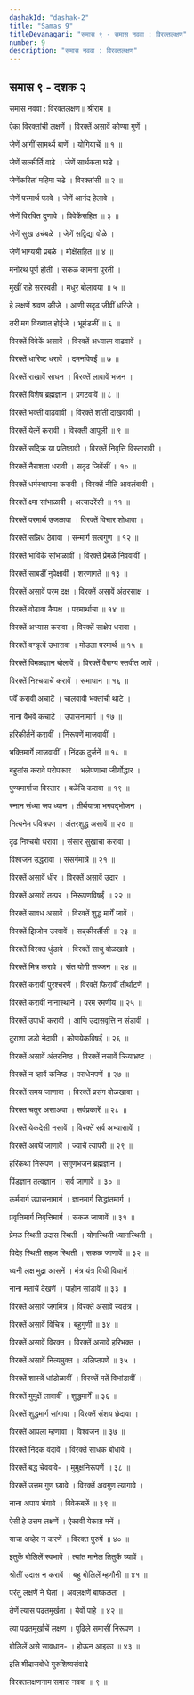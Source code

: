 ```yaml
---
dashakId: "dashak-2"
title: "Samas 9"
titleDevanagari: "समास ९ - समास नववा : विरक्तलक्षण"
number: 9
description: "समास नववा : विरक्तलक्षण"
---
```


## समास ९ - दशक २

समास नववा : विरक्तलक्षण॥ श्रीराम ॥

ऐका विरक्तांची लक्षणें । विरक्तें असावें कोण्या गुणें ।

जेणें आंगीं सामर्थ्य बाणें । योगियाचें ॥ १ ॥

जेणें सत्कीर्ति वाढे । जेणें सार्थकता घडे ।

जेणेंकरितां महिमा चढे । विरक्तांसी ॥ २ ॥

जेणें परमार्थ फावे । जेणें आनंद हेलावे ।

जेणें विरक्ति दुणावे । विवेकेंसहित ॥ ३ ॥

जेणें सुख उचंबळे । जेणें सद्विद्या वोळे ।

जेणें भाग्यश्री प्रबळे । मोक्षेंसहित ॥ ४ ॥

मनोरथ पूर्ण होती । सकळ कामना पुरती ।

मुखीं राहे सरस्वती । मधुर बोलावया ॥ ५ ॥

हे लक्षणें श्रवण कीजे । आणी सदृढ जीवीं धरिजे ।

तरी मग विख्यात हो‍ईजे । भूमंडळीं ॥ ६ ॥

विरक्तें विवेकें असावें । विरक्तें अध्यात्म वाढवावें ।

विरक्तें धारिष्ट धरावें । दमनविषईं ॥ ७ ॥

विरक्तें राखावें साधन । विरक्तें लावावें भजन ।

विरक्तें विशेष ब्रह्मज्ञान । प्रगटवावें ॥ ८ ॥

विरक्तें भक्ती वाढवावी । विरक्ते शांती दाखवावी ।

विरक्तें येत्नें करावी । विरक्ती आपुली ॥ ९ ॥

विरक्तें सद्क्रि या प्रतिष्ठावी । विरक्तें निवृत्ति विस्तारावी ।

विरक्तें नैराशता धरावी । सदृढ जिवेंसीं ॥ १० ॥

विरक्तें धर्मस्थापना करावी । विरक्तें नीति आवलंबावी ।

विरक्तें क्ष्मा सांभाळावी । अत्यादरेंसी ॥ ११ ॥

विरक्तें परमार्थ उजळावा । विरक्तें विचार शोधावा ।

विरक्तें सन्निध ठेवावा । सन्मार्ग सत्वगुण ॥ १२ ॥

विरक्तें भाविकें सांभाळावीं । विरक्तें प्रेमळें निववावीं ।

विरक्तें साबडीं नुपेक्षावीं । शरणागतें ॥ १३ ॥

विरक्तें असावें परम दक्ष । विरक्तें असावें अंतरसाक्ष ।

विरक्तें वोढावा कैपक्ष । परमार्थाचा ॥ १४ ॥

विरक्तें अभ्यास करावा । विरक्तें साक्षेप धरावा ।

विरक्तें वग्त्रृत्वें उभारावा । मोडला परमार्थ ॥ १५ ॥

विरक्तें विमळज्ञान बोलावें । विरक्तें वैराग्य स्तवीत जावें ।

विरक्तें निश्चयाचें करावें । समाधान ॥ १६ ॥

पर्वें करावीं अचाटें । चालवावी भक्तांची थाटे ।

नाना वैभवें कचाटें । उपासनामार्ग ॥ १७ ॥

हरिकीर्तनें करावीं । निरूपणें माजवावीं ।

भक्तिमार्गे लाजवावीं । निंदक दुर्जनें ॥ १८ ॥

बहुतांस करावे परोपकार । भलेपणाचा जीर्णोद्धार ।

पुण्यमार्गाचा विस्तार । बळेंचि करावा ॥ १९ ॥

स्नान संध्या जप ध्यान । तीर्थयात्रा भगवद्भोजन ।

नित्यनेम पवित्रपण । अंतरशुद्ध असावें ॥ २० ॥

दृढ निश्चयो धरावा । संसार सुखाचा करावा ।

विश्वजन उद्धरावा । संसर्गमात्रें ॥ २१ ॥

विरक्तें असावें धीर । विरक्तें असावें उदार ।

विरक्तें असावें तत्पर । निरूपणविषईं ॥ २२ ॥

विरक्तें सावध असावें । विरक्तें शुद्ध मार्गें जावें ।

विरक्तें झिजोन उरवावें । सद्कीरर्तीसी ॥ २३ ॥

विरक्तें विरक्त धुंडावे । विरक्तें साधु वोळखावे ।

विरक्तें मित्र करावे । संत योगी सज्जन ॥ २४ ॥

विरक्तें करावीं पुरश्चरणें । विरक्तें फिरावीं तीर्थाटणें ।

विरक्तें करावीं नानास्थानें । परम रमणीय ॥ २५ ॥

विरक्तें उपाधी करावी । आणि उदासवृत्ति न संडावी ।

दुराशा जडो नेदावी । कोणयेकविषईं ॥ २६ ॥

विरक्तें असावें अंतरनिष्ठ । विरक्तें नसावें क्रियाभ्रष्ट ।

विरक्तें न व्हावें कनिष्ठ । पराधेनपणें ॥ २७ ॥

विरक्तें समय जाणावा । विरक्तें प्रसंग वोळखावा ।

विरक्त चतुर असाअवा । सर्वप्रकारें ॥ २८ ॥

विरक्तें येकदेसी नसावें । विरक्तें सर्व अभ्यासावें ।

विरक्तें अवघें जाणावें । ज्याचें त्यापरी ॥ २९ ॥

हरिकथा निरूपण । सगुणभजन ब्रह्मज्ञान ।

पिंडज्ञान तत्वज्ञान । सर्व जाणावें ॥ ३० ॥

कर्ममार्ग उपासनामार्ग । ज्ञानमार्ग सिद्धांतमार्ग ।

प्रवृत्तिमार्ग निवृत्तिमार्ग । सकळ जाणावें ॥ ३१ ॥

प्रेमळ स्थिती उदास स्थिती । योगस्थिती ध्यानस्थिती ।

विदेह स्थिती सहज स्थिती । सकळ जाणावें ॥ ३२ ॥

ध्वनी लक्ष मुद्रा आसनें । मंत्र यंत्र विधी विधानें ।

नाना मतांचें देखणें । पाहोन सांडावें ॥ ३३ ॥

विरक्तें असावें जगमित्र । विरक्तें असावें स्वतंत्र ।

विरक्तें असावें विचित्र । बहुगुणी ॥ ३४ ॥

विरक्तें असावें विरक्त । विरक्तें असावें हरिभक्त ।

विरक्तें असावें नित्यमुक्त । अलिप्तपणें ॥ ३५ ॥

विरक्तें शास्त्रें धांडोळावीं । विरक्तें मतें विभांडावीं ।

विरक्तें मुमुक्षें लावावीं । शुद्धमार्गें ॥ ३६ ॥

विरक्तें शुद्धमार्ग सांगावा । विरक्तें संशय छेदावा ।

विरक्तें आपला म्हणावा । विश्वजन ॥ ३७ ॥

विरक्तें निंदक वंदावें । विरक्तें साधक बोधावे ।

विरक्तें बद्ध चेववावे- । मुमुक्षनिरूपणें ॥ ३८ ॥

विरक्तें उत्तम गुण घ्यावे । विरक्तें अवगुण त्यागावे ।

नाना अपाय भंगावे । विवेकबळें ॥ ३९ ॥

ऐसीं हे उत्तम लक्षणें । ऐकावीं येकाग्र मनें ।

याचा अव्हेर न करणें । विरक्त पुरुषें ॥ ४० ॥

इतुकें बोलिलें स्वभावें । त्यांत मानेल तितुकें घ्यावें ।

श्रोतीं उदास न करावें । बहु बोलिलें म्हणौनी ॥ ४१ ॥

परंतु लक्षणें ने घेतां । अवलक्षणें बाष्कळता ।

तेणें त्यास पढतमूर्खता । येवों पाहे ॥ ४२ ॥

त्या पढतमूर्खाचें लक्षण । पुढिले समासीं निरूपण ।

बोलिलें असे सावधान- । हो‍ऊन आ‍इका ॥ ४३ ॥

इति श्रीदासबोधे गुरुशिष्यसंवादे

विरक्तलक्षणनाम समास नववा ॥ ९ ॥